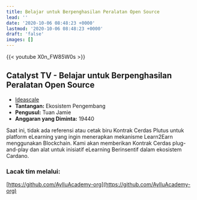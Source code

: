 ```yaml
---
title: Belajar untuk Berpenghasilan Peralatan Open Source
lead: ''
date: '2020-10-06 08:48:23 +0000'
lastmod: '2020-10-06 08:48:23 +0000'
draft: 'false'
images: []
---
```


{{&lt;  youtube X0n_FW85W0s &gt;}}

## Catalyst TV - Belajar untuk Berpenghasilan Peralatan Open Source

- [Ideascale](https://cardano.ideascale.com/c/idea/416191)
- **Tantangan:** Ekosistem Pengembang
- **Pengusul:** Tuan Jamie
- **Anggaran yang Diminta:** 19440

Saat ini, tidak ada referensi atau cetak biru Kontrak Cerdas Plutus untuk platform eLearning yang ingin menerapkan mekanisme Learn2Earn menggunakan Blockchain. Kami akan memberikan Kontrak Cerdas plug-and-play dan alat untuk inisiatif eLearning Berinsentif dalam ekosistem Cardano.

### Lacak tim melalui:

[https://github.com/AylluAcademy-org](https://github.com/AylluAcademy-org)
